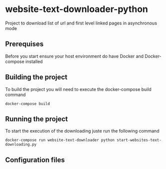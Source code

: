 # website-text-downloader-python
Project to download list of url and first level linked pages in asynchronous mode

## Prerequises

Before you start ensure your host environment do have Docker and Docker-compose installed

## Building the project

To build the project you will need to execute the docker-compose build command

```
docker-compose build
```

## Running the project

To start the execution of the downloading juste run the following command

```
docker-compose run website-text-downloader python start-websites-text-downloading.py
```

## Configuration files



